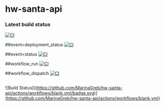 # hw-santa-api
### Latest build status
[![CI](https://github.com/MarinaGreb/hw-santa-api/actions/workflows/blank.yml/badge.svg?branch=main)](https://github.com/MarinaGreb/hw-santa-api/actions/workflows/blank.yml)

##event=deployment_status
[![CI](https://github.com/MarinaGreb/hw-santa-api/actions/workflows/blank.yml/badge.svg?branch=main&event=deployment_status)](https://github.com/MarinaGreb/hw-santa-api/actions/workflows/blank.yml)

##event=status
[![CI](https://github.com/MarinaGreb/hw-santa-api/actions/workflows/blank.yml/badge.svg?branch=main&event=status)](https://github.com/MarinaGreb/hw-santa-api/actions/workflows/blank.yml)

##workflow_run
[![CI](https://github.com/MarinaGreb/hw-santa-api/actions/workflows/blank.yml/badge.svg?branch=main&event=workflow_run)](https://github.com/MarinaGreb/hw-santa-api/actions/workflows/blank.yml)

##workflow_dispatch
[![CI](https://github.com/MarinaGreb/hw-santa-api/actions/workflows/blank.yml/badge.svg?branch=main&event=workflow_dispatch)](https://github.com/MarinaGreb/hw-santa-api/actions/workflows/blank.yml)

##
![Build Status]((https://github.com/MarinaGreb/hw-santa-api/actions/workflows/blank.yml/badge.svg)](https://github.com/MarinaGreb/hw-santa-api/actions/workflows/blank.yml)
